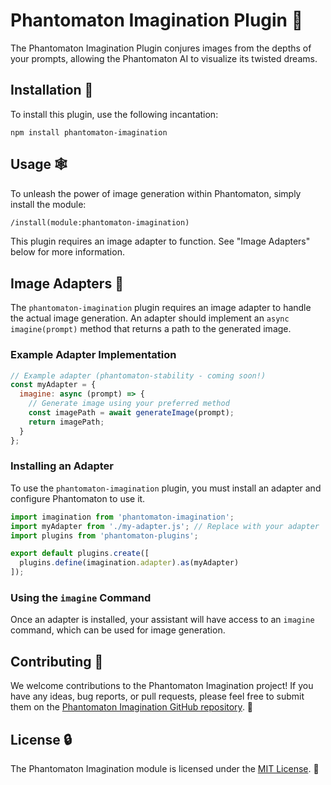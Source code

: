 # Phantomaton Imagination Plugin 🌠

The Phantomaton Imagination Plugin conjures images from the depths of your prompts, allowing the Phantomaton AI to visualize its twisted dreams.

## Installation 🔮

To install this plugin, use the following incantation:

```
npm install phantomaton-imagination
```

## Usage 🕸️

To unleash the power of image generation within Phantomaton, simply install the module:

```markdown
/install(module:phantomaton-imagination)
```

This plugin requires an image adapter to function. See "Image Adapters" below for more information.

## Image Adapters 🧩

The `phantomaton-imagination` plugin requires an image adapter to handle the actual image generation. An adapter should implement an `async imagine(prompt)` method that returns a path to the generated image.

### Example Adapter Implementation

```javascript
// Example adapter (phantomaton-stability - coming soon!)
const myAdapter = {
  imagine: async (prompt) => {
    // Generate image using your preferred method
    const imagePath = await generateImage(prompt);
    return imagePath;
  }
};
```

### Installing an Adapter

To use the `phantomaton-imagination` plugin, you must install an adapter and configure Phantomaton to use it.

```javascript
import imagination from 'phantomaton-imagination';
import myAdapter from './my-adapter.js'; // Replace with your adapter
import plugins from 'phantomaton-plugins';

export default plugins.create([
  plugins.define(imagination.adapter).as(myAdapter)
]);
```

### Using the `imagine` Command

Once an adapter is installed, your assistant will have access to an `imagine` command, which can be used for image generation.

## Contributing 🦄

We welcome contributions to the Phantomaton Imagination project! If you have any ideas, bug reports, or pull requests, please feel free to submit them on the [Phantomaton Imagination GitHub repository](https://github.com/phantomaton-ai/phantomaton-imagination). 🌟

## License 🔒

The Phantomaton Imagination module is licensed under the [MIT License](LICENSE). 🔮
